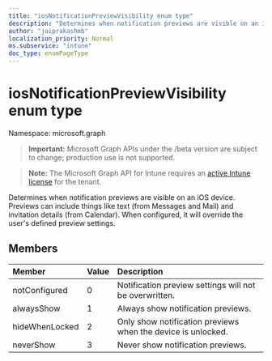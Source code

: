 ```yaml
---
title: "iosNotificationPreviewVisibility enum type"
description: "Determines when notification previews are visible on an iOS device. Previews can include things like text (from Messages and Mail) and invitation details (from Calendar). When configured, it will override the user's defined preview settings."
author: "jaiprakashmb"
localization_priority: Normal
ms.subservice: "intune"
doc_type: enumPageType
---
```


# iosNotificationPreviewVisibility enum type

Namespace: microsoft.graph

> **Important:** Microsoft Graph APIs under the /beta version are subject to change; production use is not supported.

> **Note:** The Microsoft Graph API for Intune requires an [active Intune license](https://go.microsoft.com/fwlink/?linkid=839381) for the tenant.

Determines when notification previews are visible on an iOS device. Previews can include things like text (from Messages and Mail) and invitation details (from Calendar). When configured, it will override the user's defined preview settings.

## Members
|Member|Value|Description|
|:---|:---|:---|
|notConfigured|0|Notification preview settings will not be overwritten.|
|alwaysShow|1|Always show notification previews.|
|hideWhenLocked|2|Only show notification previews when the device is unlocked.|
|neverShow|3|Never show notification previews.|
